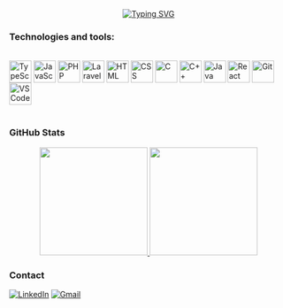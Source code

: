<div align="center">
  <a href="https://git.io/typing-svg">
    <img src="https://readme-typing-svg.herokuapp.com?font=Fira+Code&pause=1000&color=7AA2F7&width=600&lines=Olá!+Eu+sou+Herich+Gabriel+de+Campos.;Desenvolvedor+e+estudante+de+Ciência+da+Computação." alt="Typing SVG" />
  </a>
</div>

### Technologies and tools:
<div style="display: inline_block"><br>
  <img align="center" alt="TypeScript" height="40" width="40" src="https://cdn.jsdelivr.net/gh/devicons/devicon@latest/icons/typescript/typescript-original.svg">
  <img align="center" alt="JavaScript" height="40" width="40" src="https://cdn.jsdelivr.net/gh/devicons/devicon@latest/icons/javascript/javascript-original.svg">
  <img align="center" alt="PHP" height="40" width="40" src="https://cdn.jsdelivr.net/gh/devicons/devicon@latest/icons/php/php-original.svg">
  <img align="center" alt="Laravel" height="40" width="40" src="https://cdn.jsdelivr.net/gh/devicons/devicon@latest/icons/laravel/laravel-original.svg">
  <img align="center" alt="HTML" height="40" width="40" src="https://cdn.jsdelivr.net/gh/devicons/devicon@latest/icons/html5/html5-original.svg">
  <img align="center" alt="CSS" height="40" width="40" src="https://cdn.jsdelivr.net/gh/devicons/devicon@latest/icons/css3/css3-original.svg">
  <img align="center" alt="C" height="40" width="40" src="https://cdn.jsdelivr.net/gh/devicons/devicon@latest/icons/c/c-original.svg">
  <img align="center" alt="C++" height="40" width="40" src="https://cdn.jsdelivr.net/gh/devicons/devicon@latest/icons/cplusplus/cplusplus-original.svg">
  <img align="center" alt="Java" height="40" width="40" src="https://cdn.jsdelivr.net/gh/devicons/devicon@latest/icons/java/java-original.svg">
  <img align="center" alt="React" height="40" width="40" src="https://cdn.jsdelivr.net/gh/devicons/devicon@latest/icons/react/react-original.svg">
  <img align="center" alt="Git" height="40" width="40" src="https://cdn.jsdelivr.net/gh/devicons/devicon@latest/icons/git/git-original.svg">
  <img align="center" alt="VSCode" height="40" width="40" src="https://cdn.jsdelivr.net/gh/devicons/devicon@latest/icons/vscode/vscode-original.svg">
</div><br>

### GitHub Stats

<div align="center">
  <a href="https://github.com/herich0">
    <img height="195px" src="https://github-readme-stats.vercel.app/api?username=herich0&show_icons=true&theme=tokyonight&include_all_commits=false&count_private=true&border_color=00000000"/>
  </a>
  <a href="https://github.com/herich0">
    <img height="195px" src="https://github-readme-stats.vercel.app/api/top-langs/?username=herich0&layout=compact&langs_count=6&theme=tokyonight&border_color=00000000"/>
  </a>
</div>
    
### Contact

[![LinkedIn](https://img.shields.io/badge/LinkedIn-blue?style=for-the-badge&logo=linkedin)](www.linkedin.com/in/herich-campos-a6540729a)
[![Gmail](https://img.shields.io/badge/Gmail-D14836?style=for-the-badge&logo=gmail&logoColor=white)](mailto:herichop013@gmail.com)


